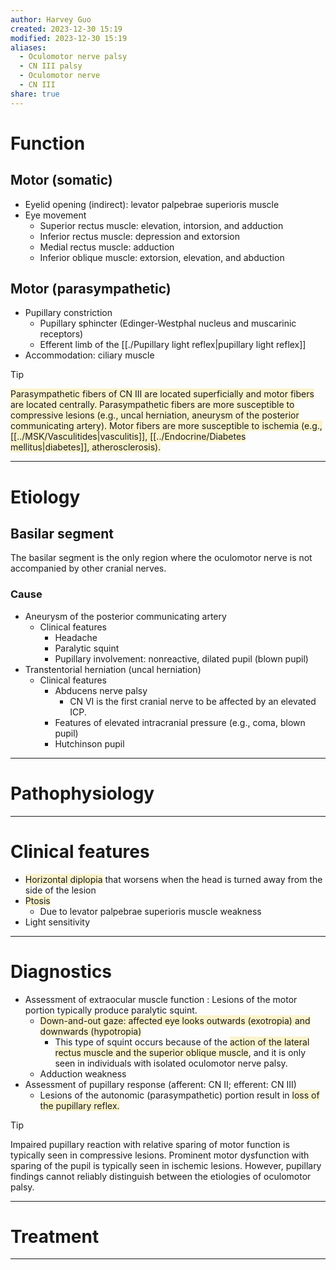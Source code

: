 ```yaml
---
author: Harvey Guo
created: 2023-12-30 15:19
modified: 2023-12-30 15:19
aliases:
  - Oculomotor nerve palsy
  - CN III palsy
  - Oculomotor nerve
  - CN III
share: true
---
```


# Function
## Motor (somatic)
- Eyelid opening (indirect): levator palpebrae superioris muscle 
- Eye movement 
	- Superior rectus muscle: elevation, intorsion, and adduction
	- Inferior rectus muscle: depression and extorsion
	- Medial rectus muscle: adduction
	- Inferior oblique muscle: extorsion, elevation, and abduction
## Motor (parasympathetic)
- Pupillary constriction
	- Pupillary sphincter (Edinger-Westphal nucleus and muscarinic receptors)
	- Efferent limb of the [[./Pupillary light reflex|pupillary light reflex]]
- Accommodation: ciliary muscle
>[!tip] 
><span style="background:rgba(240, 200, 0, 0.2)">Parasympathetic fibers of CN III are located superficially and motor fibers are located centrally. Parasympathetic fibers are more susceptible to compressive lesions (e.g., uncal herniation, aneurysm of the posterior communicating artery). Motor fibers are more susceptible to ischemia (e.g., [[../MSK/Vasculitides|vasculitis]], [[../Endocrine/Diabetes mellitus|diabetes]], atherosclerosis).</span>

---
# Etiology
## Basilar segment
The basilar segment is the only region where the oculomotor nerve is not accompanied by other cranial nerves.
### Cause
- Aneurysm of the posterior communicating artery
	- Clinical features
		- Headache
		- Paralytic squint
		- Pupillary involvement: nonreactive, dilated pupil (blown pupil)
- Transtentorial herniation (uncal herniation)
	- Clinical features
		- Abducens nerve palsy 
			- CN VI is the first cranial nerve to be affected by an elevated ICP.
		- Features of elevated intracranial pressure (e.g., coma, blown pupil)
		- Hutchinson pupil 


---
# Pathophysiology


---
# Clinical features
- <span style="background:rgba(240, 200, 0, 0.2)">Horizontal diplopia</span> that worsens when the head is turned away from the side of the lesion 
- <span style="background:rgba(240, 200, 0, 0.2)">Ptosis </span>
	- Due to levator palpebrae superioris muscle weakness
- Light sensitivity

---
# Diagnostics
- Assessment of extraocular muscle function : Lesions of the motor portion typically produce paralytic squint. 
	- <span style="background:rgba(240, 200, 0, 0.2)">Down-and-out gaze: affected eye looks outwards (exotropia) and downwards (hypotropia) </span>
		- This type of squint occurs because of the <span style="background:rgba(240, 200, 0, 0.2)">action of the lateral rectus muscle and the superior oblique muscle</span>, and it is only seen in individuals with isolated oculomotor nerve palsy.
	- Adduction weakness
- Assessment of pupillary response (afferent: CN II; efferent: CN III) 
	- Lesions of the autonomic (parasympathetic) portion result in <span style="background:rgba(240, 200, 0, 0.2)">loss of the pupillary reflex.</span>

>[!tip] 
>Impaired pupillary reaction with relative sparing of motor function is typically seen in compressive lesions. Prominent motor dysfunction with sparing of the pupil is typically seen in ischemic lesions. However, pupillary findings cannot reliably distinguish between the etiologies of oculomotor palsy.

---
# Treatment


---
